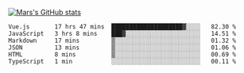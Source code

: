 [![Mars's GitHub stats](https://github-readme-stats.vercel.app/api?username=unbrain)](https://github.com/unbrain/github-readme-stats)

<!--START_SECTION:waka-->

```text
Vue.js       17 hrs 47 mins  ████████████████████▓░░░░   82.30 %
JavaScript   3 hrs 8 mins    ███▓░░░░░░░░░░░░░░░░░░░░░   14.51 %
Markdown     17 mins         ▒░░░░░░░░░░░░░░░░░░░░░░░░   01.32 %
JSON         13 mins         ▒░░░░░░░░░░░░░░░░░░░░░░░░   01.06 %
HTML         8 mins          ▒░░░░░░░░░░░░░░░░░░░░░░░░   00.69 %
TypeScript   1 min           ░░░░░░░░░░░░░░░░░░░░░░░░░   00.11 %
```

<!--END_SECTION:waka-->
